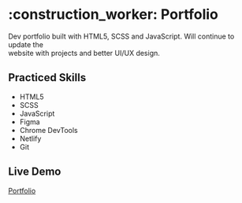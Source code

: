 <h1>:construction_worker: Portfolio</h1>

Dev portfolio built with HTML5, SCSS and JavaScript. Will continue to update the<br /> 
website with projects and better UI/UX design.

<h2>Practiced Skills</h2>
<ul>
  <li>HTML5</li>
  <li>SCSS</li>
  <li>JavaScript</li>
  <li>Figma</li>
  <li>Chrome DevTools</li>
  <li>Netlify</li>
  <li>Git</li>
</ul>

<h2>Live Demo</h2>
<a href='https://www.zachswebspace.com/'>Portfolio</a>
